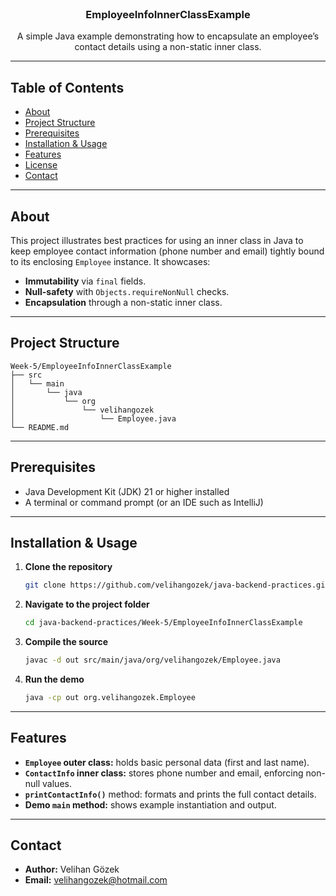 <br />
<p align="center">
  <h3 align="center">EmployeeInfoInnerClassExample</h3>
  <p align="center">
    A simple Java example demonstrating how to encapsulate an employee’s contact details using a non-static inner class.
  </p>
</p>

---

## Table of Contents

* [About](#about)
* [Project Structure](#project-structure)
* [Prerequisites](#prerequisites)
* [Installation & Usage](#installation--usage)
* [Features](#features)
* [License](#license)
* [Contact](#contact)

---

## About

This project illustrates best practices for using an inner class in Java to keep employee contact information (phone number and email) tightly bound to its enclosing `Employee` instance. It showcases:

* **Immutability** via `final` fields.
* **Null-safety** with `Objects.requireNonNull` checks.
* **Encapsulation** through a non-static inner class.

---

## Project Structure

```
Week-5/EmployeeInfoInnerClassExample
├── src
│   └── main
│       └── java
│           └── org
│               └── velihangozek
│                   └── Employee.java
└── README.md
```

---

## Prerequisites

* Java Development Kit (JDK) 21 or higher installed
* A terminal or command prompt (or an IDE such as IntelliJ)

---

## Installation & Usage

1. **Clone the repository**

   ```bash
   git clone https://github.com/velihangozek/java-backend-practices.git
   ```
2. **Navigate to the project folder**

   ```bash
   cd java-backend-practices/Week-5/EmployeeInfoInnerClassExample
   ```
3. **Compile the source**

   ```bash
   javac -d out src/main/java/org/velihangozek/Employee.java
   ```
4. **Run the demo**

   ```bash
   java -cp out org.velihangozek.Employee
   ```

---

## Features

* **`Employee` outer class:** holds basic personal data (first and last name).
* **`ContactInfo` inner class:** stores phone number and email, enforcing non-null values.
* **`printContactInfo()`** method: formats and prints the full contact details.
* **Demo `main` method:** shows example instantiation and output.

---

## Contact

- **Author:** Velihan Gözek
- **Email:** [velihangozek@hotmail.com](mailto:velihangozek@hotmail.com)